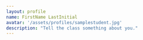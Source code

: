 ```yaml
---
layout: profile
name: FirstName LastInitial
avatar: '/assets/profiles/samplestudent.jpg'
description: "Tell the class something about you."
---
```


